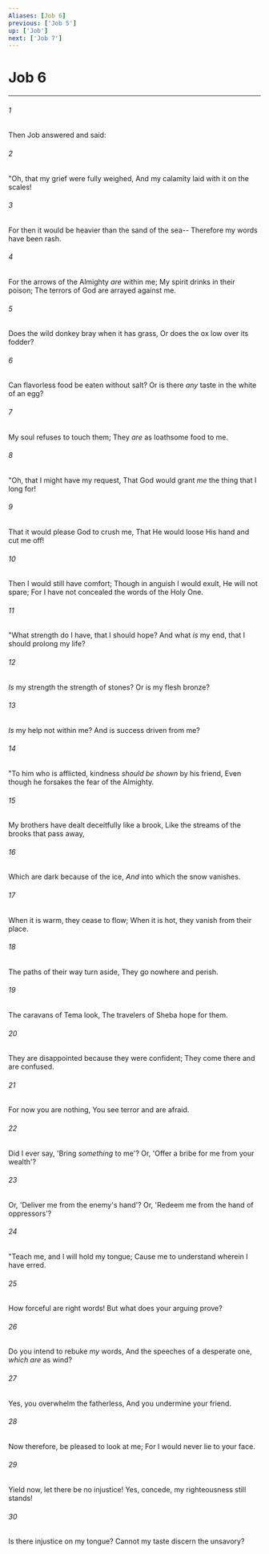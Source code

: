 ```yaml
---
Aliases: [Job 6]
previous: ['Job 5']
up: ['Job']
next: ['Job 7']
---
```

# Job 6

***


###### 1 
Then Job answered and said: 

###### 2 
"Oh, that my grief were fully weighed, And my calamity laid with it on the scales! 

###### 3 
For then it would be heavier than the sand of the sea-- Therefore my words have been rash. 

###### 4 
For the arrows of the Almighty _are_ within me; My spirit drinks in their poison; The terrors of God are arrayed against me. 

###### 5 
Does the wild donkey bray when it has grass, Or does the ox low over its fodder? 

###### 6 
Can flavorless food be eaten without salt? Or is there _any_ taste in the white of an egg? 

###### 7 
My soul refuses to touch them; They _are_ as loathsome food to me. 

###### 8 
"Oh, that I might have my request, That God would grant _me_ the thing that I long for! 

###### 9 
That it would please God to crush me, That He would loose His hand and cut me off! 

###### 10 
Then I would still have comfort; Though in anguish I would exult, He will not spare; For I have not concealed the words of the Holy One. 

###### 11 
"What strength do I have, that I should hope? And what _is_ my end, that I should prolong my life? 

###### 12 
_Is_ my strength the strength of stones? Or is my flesh bronze? 

###### 13 
_Is_ my help not within me? And is success driven from me? 

###### 14 
"To him who is afflicted, kindness _should be shown_ by his friend, Even though he forsakes the fear of the Almighty. 

###### 15 
My brothers have dealt deceitfully like a brook, Like the streams of the brooks that pass away, 

###### 16 
Which are dark because of the ice, _And_ into which the snow vanishes. 

###### 17 
When it is warm, they cease to flow; When it is hot, they vanish from their place. 

###### 18 
The paths of their way turn aside, They go nowhere and perish. 

###### 19 
The caravans of Tema look, The travelers of Sheba hope for them. 

###### 20 
They are disappointed because they were confident; They come there and are confused. 

###### 21 
For now you are nothing, You see terror and are afraid. 

###### 22 
Did I ever say, 'Bring _something_ to me'? Or, 'Offer a bribe for me from your wealth'? 

###### 23 
Or, 'Deliver me from the enemy's hand'? Or, 'Redeem me from the hand of oppressors'? 

###### 24 
"Teach me, and I will hold my tongue; Cause me to understand wherein I have erred. 

###### 25 
How forceful are right words! But what does your arguing prove? 

###### 26 
Do you intend to rebuke _my_ words, And the speeches of a desperate one, _which are_ as wind? 

###### 27 
Yes, you overwhelm the fatherless, And you undermine your friend. 

###### 28 
Now therefore, be pleased to look at me; For I would never lie to your face. 

###### 29 
Yield now, let there be no injustice! Yes, concede, my righteousness still stands! 

###### 30 
Is there injustice on my tongue? Cannot my taste discern the unsavory?
